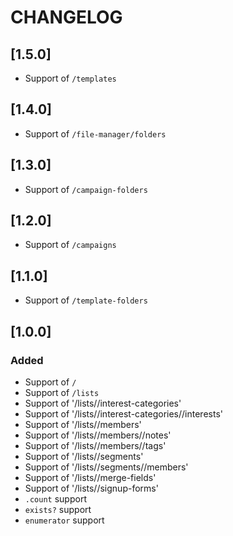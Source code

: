 # CHANGELOG

## [1.5.0]

- Support of `/templates`

## [1.4.0]

- Support of `/file-manager/folders`

## [1.3.0]

- Support of `/campaign-folders`

## [1.2.0]

- Support of `/campaigns`

## [1.1.0]

- Support of `/template-folders`

## [1.0.0]

### Added
- Support of `/`
- Support of `/lists`
- Support of '/lists/<id>/interest-categories'
- Support of '/lists/<id>/interest-categories/<id>/interests'
- Support of '/lists/<id>/members'
- Support of '/lists/<id>/members/<id>/notes'
- Support of '/lists/<id>/members/<id>/tags'
- Support of '/lists/<id>/segments'
- Support of '/lists/<id>/segments/<id>/members'
- Support of '/lists/<id>/merge-fields'
- Support of '/lists/<id>/signup-forms'
- `.count` support
- `exists?` support
- `enumerator` support
